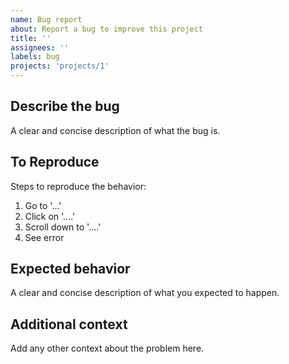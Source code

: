 ```yaml
---
name: Bug report
about: Report a bug to improve this project
title: ''
assignees: ''
labels: bug
projects: 'projects/1'
---
```


## Describe the bug

A clear and concise description of what the bug is.

## To Reproduce

Steps to reproduce the behavior:

1. Go to '...'
2. Click on '....'
3. Scroll down to '....'
4. See error

## Expected behavior

A clear and concise description of what you expected to happen.

## Additional context

Add any other context about the problem here.
